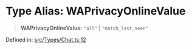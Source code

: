 # Type Alias: WAPrivacyOnlineValue

> **WAPrivacyOnlineValue**: `"all"` \| `"match_last_seen"`

Defined in: [src/Types/Chat.ts:12](https://github.com/Fokusdotid/bail/blob/c270ba4454f95d50cec87a9d90b03360fac7058e/src/Types/Chat.ts#L12)
